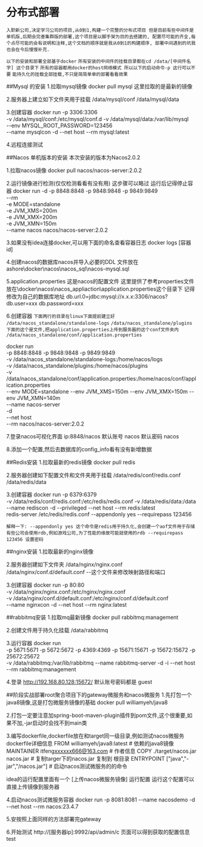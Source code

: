 # 分布式部署
`入职新公司,决定学习公司的项目,从0到1,构建一个完整的分布式项目
但是目前有些中间件是单机版,后期会完善集群版的部署,这个项目是以脚手架为目的去搭建的,
配置尽可能的齐全,每个点尽可能的会有说明和注释,这个文档的顺序就是我从0到1的构建顺序,
部署中间遇到的坑我也会在今后慢慢补充.
`

`以下的安装和部署全部基于docker`
`所有安装的中间件的挂载目录都在cd /data/[中间件名字] 这个目录下`
`所有的容器都用docker的host网络模式
所以以下的启动命令-p 这行可以不要`
`能持久化的挂载全部挂载,不只是简简单单的部署看看效果`

##Mysql 的安装
1.拉取mysql镜像
docker pull mysql
这里拉取的是最新的镜像

2.服务器上建立如下文件夹用于挂载
/data/mysql/conf
/data/mysql/data

3.创建容器
docker run -p 3306:3306 \
-v /data/mysql/conf:/etc/mysql/conf.d -v /data/mysql/data:/var/lib/mysql \
--env MYSQL_ROOT_PASSWORD=123456 \
--name mysqlcon -d --net host --rm mysql:latest

4.远程连接测试

##Nacos 单机版本的安装
本次安装的版本为Nacos2.0.2

1.拉取nacos镜像
docker pull nacos/nacos-server:2.0.2

2.运行镜像进行检测(仅仅检测看看有没有用) 这步骤可以略过 运行后记得停止容器
docker run -d -p 8848:8848 -p 9848:9848 -p 9849:9849 \
--rm \
-e MODE=standalone \
-e JVM_XMS=200m \
-e JVM_XMX=200m \
-e JVM_XMN=150m \
--name nacos nacos/nacos-server:2.0.2

3.如果没有idea连接docker,可以用下面的命名查看容器日志
docker logs [容器id]

4.创建nacos的数据库nacos并导入必要的DDL
文件放在ashore\docker\nacos\nacos_sql\nacos-mysql.sql

5.application.properties 这是nacos的配置文件
这里提供了参考properties文件放在\docker\nacos\nacos_appliaction\application.properties这个目录下
记得修改为自己的数据库地址
db.url.0=jdbc:mysql://x.x.x:3306/nacos?
db.user=xxx
db.password=xxx

6.创建容器
`下面两行的目录在linux下面提前建立好`
`/data/nacos_standalone/standalone-logs`
`/data/nacos_standalone/plugins`
`下面的这个是文件,把application.properties上传到服务器的这个conf文件夹内`
`/data/nacos_standalone/conf/application.properties`

docker run \
-p 8848:8848 -p 9848:9848 -p 9849:9849 \
-v /data/nacos_standalone/standalone-logs:/home/nacos/logs \
-v /data/nacos_standalone/plugins:/home/nacos/plugins \
-v /data/nacos_standalone/conf/application.properties:/home/nacos/conf/application.properties \
--env MODE=standalone --env JVM_XMS=150m --env JVM_XMX=150m --env JVM_XMN=140m \
--name nacos-server \
-d \
--net host \
--rm nacos/nacos-server:2.0.2

7.登录nacos可视化界面
ip:8848/nacos
默认账号 nacos
默认密码 nacos

8.添加一个配置,然后去数据库的config_info看有没有新增数据

##Redis安装
1.拉取最新的redis镜像
docker pull redis

2.服务器创建如下配置文件和文件夹用于挂载
/data/redis/conf/redis.conf
/data/redis/data

3.创建容器
docker run -p 6379:6379 \
-v /data/redis/conf/redis.conf:/etc/redis/redis.conf -v /data/redis/data:/data \
--name rediscon -d --privileged --net host --rm redis:latest \
redis-server /etc/redis/redis.conf --appendonly yes --requirepass 123456

`解释一下:
 --appendonly yes
这个命令是redis用于持久化,会创建一个aof文件用于存储
有些公司会使用rdb,例如游戏公司,为了性能的缘故可能就使用的rdb
--requirepass 123456 设置密码
`

##nginx安装
1.拉取最新的nginx镜像

2.服务器创建如下文件夹
/data/nginx/nginx.conf
/data/nginx/conf.d/default.conf --这个文件来修改映射路径和端口


3.创建容器
docker run -p 80:80 \
-v /data/nginx/nginx.conf:/etc/nginx/nginx.conf \
-v /data/nginx/conf.d/default.conf:/etc/nginx/conf.d/default.conf \
--name nginxcon -d --net host --rm nginx:latest 

##rabbitmq安装
1.拉取mq最新镜像
docker pull rabbitmq:management

2.创建文件用于持久化挂载
/data/rabbitmq

3.运行容器
docker run \
-p 5671:5671 -p 5672:5672 -p 4369:4369 -p 15671:15671 -p 15672:15672 -p 25672:25672 \
-v /data/rabbitmq:/var/lib/rabbitmq --name rabbitmq-server -d -i --net host --rm rabbitmq:management 

4.登录
http://192.168.80.128:15672/
默认账号密码都是 guest 

##阶段实战部署root聚合项目下的gateway微服务和nacos微服务
1.先打包一个java8镜像,这是打包微服务镜像的基础
docker pull williamyeh/java8

2.打包一定要注意加spring-boot-maven-plugin插件到pom文件,这个很重要,如果不加,-jar启动时会找不到main类

3.编写dockerfile,dockerfile放在和target同一级目录,例如测试nacos微服务dockerfile详细信息
FROM williamyeh/java8:latest                   # 依赖的java8镜像
MAINTAINER itfeng<xxxxxx666@163.com>           # 作者信息
COPY ./target/nacos.jar nacos.jar              # 复制targer下的nacos.jar 复制到 根目录
ENTRYPOINT ["java","-jar","/nacos.jar"]        # 启动nacos测试微服务的的命令

idea的运行配置里面有一个 [上传nacos微服务镜像] 运行配置 运行这个配置可以直接上传镜像到服务器

4.启动nacos测试微服务容器
docker run -p 8081:8081 --name nacosdemo -d --net host --rm nacos:23.4.7

5.安按照上面同样的方法部署完gateway

6.开始测试
http://[服务器ip]:9992/api/admin/c
页面可以得到获取的配置信息 test


